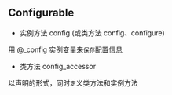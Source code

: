 ## Configurable

- 实例方法 config (或类方法 config、configure)

用 @_config 实例变量来`保存`配置信息

- 类方法 config_accessor

以声明的形式，同时`定`义类方法和实例方法

